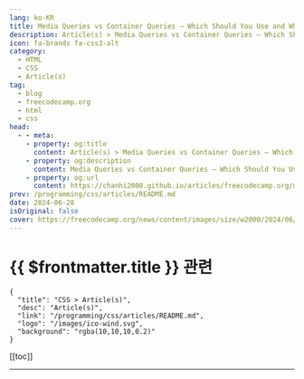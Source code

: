 ```yaml
---
lang: ko-KR
title: Media Queries vs Container Queries – Which Should You Use and When?
description: Article(s) > Media Queries vs Container Queries – Which Should You Use and When?
icon: fa-brands fa-css3-alt
category: 
  - HTML
  - CSS
  - Article(s)
tag: 
  - blog
  - freecodecamp.org
  - html
  - css
head:
  - - meta:
    - property: og:title
      content: Article(s) > Media Queries vs Container Queries – Which Should You Use and When?
    - property: og:description
      content: Media Queries vs Container Queries – Which Should You Use and When?
    - property: og:url
      content: https://chanhi2000.github.io/articles/freecodecamp.org/media-queries-vs-container-queries.html
prev: /programming/css/articles/README.md
date: 2024-06-28
isOriginal: false
cover: https://freecodecamp.org/news/content/images/size/w2000/2024/06/titleimage.png
---
```


# {{ $frontmatter.title }} 관련

```component VPCard
{
  "title": "CSS > Article(s)",
  "desc": "Article(s)",
  "link": "/programming/css/articles/README.md",
  "logo": "/images/ico-wind.svg",
  "background": "rgba(10,10,10,0.2)"
}
```

[[toc]]

---

<SiteInfo
  name="Media Queries vs Container Queries – Which Should You Use and When?"
  desc="As the web evolves, new tools and ideas are released with the goal of making our lives as web developers easier. This means we have to choose whether to stick with the old ways or discard them entirely for the shiny new stuff. But does this always demand an either-or..."
  url="https://freecodecamp.org/news/media-queries-vs-container-queries/"
  logo="https://cdn.freecodecamp.org/universal/favicons/favicon.ico"
  preview="https://freecodecamp.org/news/content/images/size/w2000/2024/06/titleimage.png"/>

<!-- TODO: 작성 -->


